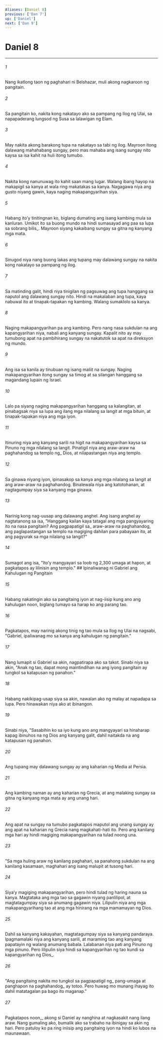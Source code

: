 ```yaml
---
Aliases: [Daniel 8]
previous: ['Dan 7']
up: ['Daniel']
next: ['Dan 9']
---
```

# Daniel 8

***






















###### 1 










Nang ikatlong taon ng paghahari ni Belshazar, muli akong nagkaroon ng pangitain. 





















###### 2 










Sa pangitain ko, nakita kong nakatayo ako sa pampang ng Ilog ng Ulai, sa napapaderang lungsod ng Susa sa lalawigan ng Elam. 





















###### 3 










May nakita akong barakong tupa na nakatayo sa tabi ng ilog. Mayroon itong dalawang mahahabang sungay, pero mas mahaba ang isang sungay nito kaysa sa isa kahit na huli itong tumubo. 





















###### 4 










Nakita kong nanunuwag ito kahit saan mang lugar. Walang ibang hayop na makapigil sa kanya at wala ring makatakas sa kanya. Nagagawa niya ang gusto niyang gawin, kaya naging makapangyarihan siya. 





















###### 5 










Habang itoʼy tinitingnan ko, biglang dumating ang isang kambing mula sa kanluran. Umikot ito sa buong mundo na hindi sumasayad ang paa sa lupa sa sobrang bilis_. Mayroon siyang kakaibang sungay sa gitna ng kanyang mga mata. 





















###### 6 










Sinugod niya nang buong lakas ang tupang may dalawang sungay na nakita kong nakatayo sa pampang ng ilog. 





















###### 7 










Sa matinding galit, hindi niya tinigilan ng pagsuwag ang tupa hanggang sa naputol ang dalawang sungay nito. Hindi na makalaban ang tupa, kaya nabuwal ito at tinapak-tapakan ng kambing. Walang sumaklolo sa kanya. 





















###### 8 










Naging makapangyarihan pa ang kambing. Pero nang nasa sukdulan na ang kapangyarihan niya, nabali ang kanyang sungay. Kapalit nito ay may tumubong apat na pambihirang sungay na nakatutok sa apat na direksyon ng mundo. 





















###### 9 










Ang isa sa kanila ay tinubuan ng isang maliit na sungay. Naging makapangyarihan itong sungay sa timog at sa silangan hanggang sa magandang lupain ng Israel. 





















###### 10 










Lalo pa siyang naging makapangyarihan hanggang sa kalangitan, at pinabagsak niya sa lupa ang ilang mga nilalang sa langit at mga bituin, at tinapak-tapakan niya ang mga iyon. 





















###### 11 










Itinuring niya ang kanyang sarili na higit na makapangyarihan kaysa sa Pinuno ng mga nilalang sa langit. Pinatigil niya ang araw-araw na paghahandog sa templo ng_ Dios, at nilapastangan niya ang templo. 





















###### 12 










Sa ginawa niyang iyon, ipinasakop sa kanya ang mga nilalang sa langit at ang araw-araw na paghahandog. Binalewala niya ang katotohanan, at nagtagumpay siya sa kanyang mga ginawa. 





















###### 13 










Narinig kong nag-uusap ang dalawang anghel. Ang isang anghel ay nagtatanong sa isa, "Hanggang kailan kaya tatagal ang mga pangyayaring ito na nasa pangitain? Ang pagpapatigil sa_ araw-araw na paghahandog, ang paglapastangan sa templo na magiging dahilan para pabayaan ito, at ang pagyurak sa mga nilalang sa langit?" 





















###### 14 










Sumagot ang isa, "Itoʼy mangyayari sa loob ng 2,300 umaga at hapon, at pagkatapos ay lilinisin ang templo." ## Ipinaliwanag ni Gabriel ang Kahulugan ng Pangitain 





















###### 15 










Habang nakatingin ako sa pangitaing iyon at nag-iisip kung ano ang kahulugan noon, biglang tumayo sa harap ko ang parang tao. 





















###### 16 










Pagkatapos, may narinig akong tinig ng tao mula sa Ilog ng Ulai na nagsabi, "Gabriel, ipaliwanag mo sa kanya ang kahulugan ng pangitain." 





















###### 17 










Nang lumapit si Gabriel sa akin, nagpatirapa ako sa takot. Sinabi niya sa akin, "Anak ng tao, dapat mong maintindihan na ang iyong pangitain ay tungkol sa katapusan ng panahon." 





















###### 18 










Habang nakikipag-usap siya sa akin, nawalan ako ng malay at napadapa sa lupa. Pero hinawakan niya ako at ibinangon. 





















###### 19 










Sinabi niya, "Sasabihin ko sa iyo kung ano ang mangyayari sa hinaharap kapag ibinuhos na ng Dios ang kanyang galit, dahil naitakda na ang katapusan ng panahon. 





















###### 20 










Ang tupang may dalawang sungay ay ang kaharian ng Media at Persia. 





















###### 21 










Ang kambing naman ay ang kaharian ng Grecia, at ang malaking sungay sa gitna ng kanyang mga mata ay ang unang hari. 





















###### 22 










Ang apat na sungay na tumubo pagkatapos maputol ang unang sungay ay ang apat na kaharian ng Grecia nang magkahati-hati ito. Pero ang kanilang mga hari ay hindi magiging makapangyarihan na tulad noong una. 





















###### 23 










"Sa mga huling araw ng kanilang paghahari, sa panahong sukdulan na ang kanilang kasamaan, maghahari ang isang malupit at tusong hari. 





















###### 24 










Siyaʼy magiging makapangyarihan, pero hindi tulad ng haring nauna sa kanya. Magtataka ang mga tao sa gagawin niyang panlilipol, at magtatagumpay siya sa anumang gagawin niya. Lilipulin niya ang mga makapangyarihang tao at ang mga hinirang na mga mamamayan ng Dios. 





















###### 25 










Dahil sa kanyang kakayahan, magtatagumpay siya sa kanyang pandaraya. Ipagmamalaki niya ang kanyang sarili, at maraming tao ang kanyang papatayin ng walang anumang babala. Lalabanan niya pati ang Pinuno ng mga pinuno. Pero lilipulin siya hindi sa kapangyarihan ng tao kundi sa kapangyarihan ng Dios_. 





















###### 26 










"Ang pangitaing nakita mo tungkol sa pagpapatigil ng_ pang-umaga at panghapon na paghahandog_ ay totoo. Pero huwag mo munang ihayag ito dahil matatagalan pa bago ito maganap." 





















###### 27 










Pagkatapos noon,_ akong si Daniel ay nanghina at nagkasakit nang ilang araw. Nang gumaling ako, bumalik ako sa trabaho na ibinigay sa akin ng hari. Pero patuloy ko pa ring iniisip ang pangitaing iyon na hindi ko lubos na maunawaan.
